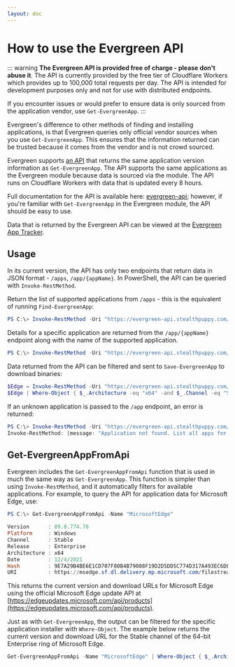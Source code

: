 ```yaml
---
layout: doc
---
```

# How to use the Evergreen API

::: warning **The Evergreen API is provided free of charge - please don't abuse it**.
The API is currently provided by the free tier of Cloudflare Workers which provides up to 100,000 total requests per day. The API is intended for development purposes only and not for use with distributed endpoints.
    
If you encounter issues or would prefer to ensure data is only sourced from the application vendor, use `Get-EvergreenApp`.
:::

Evergreen's difference to other methods of finding and installing applications, is that Evergreen queries only official vendor sources when you use `Get-EvergreenApp`. This ensures that the information returned can be trusted because it comes from the vendor and is not crowd sourced.

Evergreen supports [an API](https://evergreen-api.stealthpuppy.com/) that returns the same application version information as `Get-EvergreenApp`. The API supports the same applications as the Evergreen module because data is sourced via the module. The API runs on Cloudflare Workers with data that is updated every 8 hours.

Full documentation for the API is available here: [evergreen-api](https://app.swaggerhub.com/apis/stealthpuppy/evergreen-api/1.0.0); however, if you're familiar with `Get-EvergreenApp` in the Evergreen module, the API should be easy to use.

Data that is returned by the Evergreen API can be viewed at the [Evergreen App Tracker](https://stealthpuppy.com/apptracker/).

## Usage

In its current version, the API has only two endpoints that return data in JSON format - `/apps`, `/app/{appName}`. In PowerShell, the API can be queried with `Invoke-RestMethod`.

Return the list of supported applications from `/apps` - this is the equivalent of running `Find-EvergreenApp`:

```powershell
PS C:\> Invoke-RestMethod -Uri "https://evergreen-api.stealthpuppy.com/apps"
```

Details for a specific application are returned from the `/app/{appName}` endpoint along with the name of the supported application.

```powershell
PS C:\> Invoke-RestMethod -Uri "https://evergreen-api.stealthpuppy.com/app/MicrosoftEdge"
```

Data returned from the API can be  filtered and sent to `Save-EvergreenApp` to download binaries:

```powershell
$Edge = Invoke-RestMethod -Uri "https://evergreen-api.stealthpuppy.com/app/MicrosoftEdge"
$Edge | Where-Object { $_.Architecture -eq "x64" -and $_.Channel -eq "Stable" -and $_.Release -eq "Enterprise" } | Save-EvergreenApp -Path "C:\Apps"
```

If an unknown application is passed to the `/app` endpoint, an error is returned:

```powershell
PS C:\> Invoke-RestMethod -Uri "https://evergreen-api.stealthpuppy.com/app/UnsupportedApp"
Invoke-RestMethod: {message: "Application not found. List all apps for valid application names. Application names are case sensitive.}
```

## Get-EvergreenAppFromApi

Evergreen includes the `Get-EvergreenAppFromApi` function that is used in much the same way as `Get-EvergreenApp`. This function is simpler than using `Invoke-RestMethod`, and it automatically filters for available applications. For example, to query the API for application data for Microsoft Edge, use:

```powershell
PS C:\> Get-EvergreenAppFromApi -Name "MicrosoftEdge"

Version      : 89.0.774.76
Platform     : Windows
Channel      : Stable
Release      : Enterprise
Architecture : x64
Date         : 12/4/2021
Hash         : 9E7A29B4BE6E1CD707F80B4B79008F19D2D5DD5C774D317A493EC6DE5BE0B7D7
URI          : https://msedge.sf.dl.delivery.mp.microsoft.com/filestreamingservice/files/4d12f620-174c-4259-85e6-8a80ea45ff10/MicrosoftEdgeEnterpriseX64.msi
```

This returns the current version and download URLs for Microsoft Edge using the official Microsoft Edge update API at [https://edgeupdates.microsoft.com/api/products](https://edgeupdates.microsoft.com/api/products).

Just as with `Get-EvergreenApp`, the output can be filtered for the specific application installer with `Where-Object`. The example below returns the current version and download URL for the Stable channel of the 64-bit Enterprise ring of Microsoft Edge.

```powershell
Get-EvergreenAppFromApi -Name "MicrosoftEdge" | Where-Object { $_.Architecture -eq "x64" -and $_.Channel -eq "Stable" -and $_.Release -eq "Enterprise" }
```
